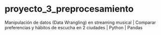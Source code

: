# proyecto_3_preprocesamiento
Manipulación de datos (Data Wrangling) en streaming musical | Comparar preferencias y hábitos de escucha en 2 ciudades | Python | Pandas
